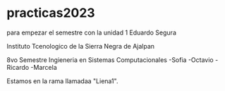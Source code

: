 # practicas2023
para empezar el semestre con la unidad 1 
Eduardo Segura  

Instituto Tcenologico de la Sierra Negra de Ajalpan

8vo Semestre  Ingieneria en Sistemas Computacionales
-Sofia
-Octavio
-Ricardo
-Marcela

Estamos en la rama llamadaa "Liena1".